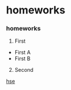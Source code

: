 # homeworks
### homeworks




1. First
  + First A
  + First B
2. Second


[hse](https://www.hse.ru/)

